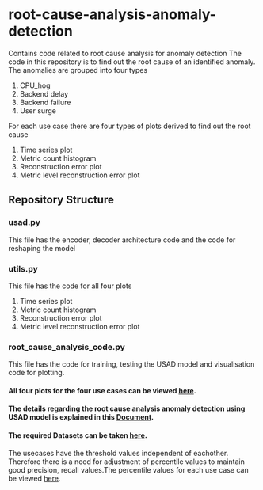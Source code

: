 # root-cause-analysis-anomaly-detection
Contains code related to root cause analysis for anomaly detection
The code in this repository is to find out the root cause of an identified anomaly.
The anomalies are grouped into four types
1. CPU_hog
2. Backend delay
3. Backend failure
4. User surge

For each use case there are four types of plots derived to find out the root cause
1. Time series plot
2. Metric count histogram
3. Reconstruction error plot
4. Metric level reconstruction error plot

## Repository Structure

### usad.py
This file has the encoder, decoder architecture code and the code for reshaping the model

### utils.py
This file has the code for all four plots 
1. Time series plot
2. Metric count histogram
3. Reconstruction error plot
4. Metric level reconstruction error plot

### root_cause_analysis_code.py
This file has the code for training, testing the USAD model and visualisation code for plotting.

#### All four plots for the four use cases can be viewed [here](https://drive.google.com/drive/folders/1sgMKQbESUeXMT_jc1doiXI78l9fslNMG).

#### The details regarding the root cause analysis anomaly detection using USAD model is explained in this [Document](https://docs.google.com/document/d/1YEydZbjvepgKePz2i2YWppYYOD-p5l60yZ1eX2mzk0U/edit).

#### The required Datasets can be taken [here](https://drive.google.com/drive/u/0/folders/1eHHw3sbE-PVySBjwvlc_6NT0cknQEvHe). 

The usecases have the threshold values independent of eachother. Therefore there is a need for adjustment of percentile values to maintain good precision, recall values.The percentile values for each use case can be viewed [here](https://docs.google.com/spreadsheets/d/1Xb7rOxUV0B5-Ua9AGqrrXdktTXxlDyJwLT2uDKBb_14/edit#gid=0).



